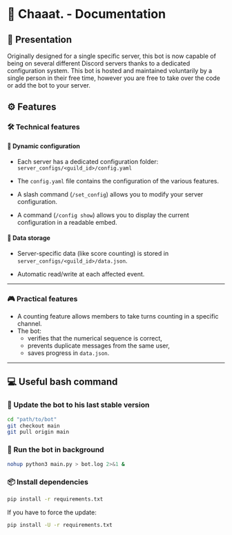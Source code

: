 # 🤖 Chaaat. - Documentation

## 🧩 Presentation

Originally designed for a single specific server, this bot is now capable of being on several different Discord servers thanks to a dedicated configuration system. This bot is hosted and maintained voluntarily by a single person in their free time, however you are free to take over the code or add the bot to your server.

## ⚙️ Features

### 🛠️ Technical features

#### 🔧 Dynamic configuration

 - Each server has a dedicated configuration folder: 
 `server_configs/<guild_id>/config.yaml`

 - The `config.yaml` file contains the configuration of the various features.

 - A slash command (`/set_config`) allows you to modify your server configuration.

 - A command (`/config show`) allows you to display the current configuration in a readable embed.

#### 💾 Data storage

 - Server-specific data (like score counting) is stored in `server_configs/<guild_id>/data.json`.

 - Automatic read/write at each affected event.

---

### 🎮 Practical features

- A counting feature allows members to take turns counting in a specific channel.
- The bot:
    - verifies that the numerical sequence is correct,
    - prevents duplicate messages from the same user,
    - saves progress in `data.json`.

---

## 💻 Useful bash command

### 🔁 Update the bot to his last stable version

```bash
cd "path/to/bot"
git checkout main
git pull origin main
```

### 🚀 Run the bot in background

```bash
nohup python3 main.py > bot.log 2>&1 &
```

### 📦 Install dependencies

```bash
pip install -r requirements.txt
```

If you have to force the update:

```bash
pip install -U -r requirements.txt
```